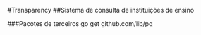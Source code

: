 #Transparency
##Sistema de consulta de instituições de ensino

###Pacotes de terceiros 
go get github.com/lib/pq